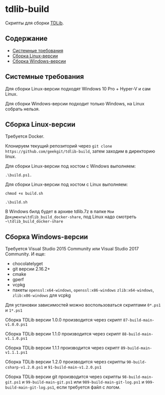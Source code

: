 # tdlib-build
Скрипты для сборки [TDLib](https://github.com/tdlib/td).

## Содержание
- [Системные требования](https://github.com/geekgit/tdlib-build/blob/master/README.md#%D0%A1%D0%B8%D1%81%D1%82%D0%B5%D0%BC%D0%BD%D1%8B%D0%B5-%D1%82%D1%80%D0%B5%D0%B1%D0%BE%D0%B2%D0%B0%D0%BD%D0%B8%D1%8F)
- [Сборка Linux-версии](https://github.com/geekgit/tdlib-build/blob/master/README.md#%D0%A1%D0%B1%D0%BE%D1%80%D0%BA%D0%B0-linux-%D0%B2%D0%B5%D1%80%D1%81%D0%B8%D0%B8)
- [Сборка Windows-версии](https://github.com/geekgit/tdlib-build/blob/master/README.md#%D0%A1%D0%B1%D0%BE%D1%80%D0%BA%D0%B0-windows-%D0%B2%D0%B5%D1%80%D1%81%D0%B8%D0%B8)

## Системные требования
Для сборки Linux-версии подходят Windows 10 Pro + Hyper-V и сам Linux.

Для сборки Windows-версии подходит только Windows, на Linux собрать нельзя.

## Сборка Linux-версии

Требуется Docker.

Клонируем текущий репозиторий через `git clone https://github.com/geekgit/tdlib-build`, затем заходим в директорию linux.

Для сборки Linux-версии под хостом с Windows выполняем:
```
.\build.ps1.
```

Для сборки Linux-версии под хостом с Linux выполняем:
```
chmod +x build.sh

.\build.sh
```

В Windows билд будет в архиве tdlib.7z в папке `Мои Документы\tdlib_build_docker-share`, под Linux надо смотреть `~\tdlib_build_docker-share`

## Сборка Windows-версии
Требуется Visual Studio 2015 Community или Visual Studio 2017 Community.
И еще: 
* chocolatelyget
* git версии 2.16.2+
* cmake
* gperf
* vcpkg
* пакеты `openssl:x64-windows`, `openssl:x86-windows` `zlib:x64-windows`, `zlib:x86-windows` для vcpkg

Для установки зависимостей можно воспользоваться скриптами `0*.ps1` и `1*.ps1`

Сборка TDLib версии 1.0.0 производится через скрипт `87-build-main-v1.0.0.ps1`

Сборка TDLib версии 1.1.0 производится через скрипт `88-build-main-v1.1.0.ps1`

Сборка TDLib версии 1.1.1 производится через скрипт `89-build-main-v1.1.1.ps1`

Сборка TDLib версии 1.2.0 производится через скрипты `90-build-csharp-v1.2.0.ps1` и `91-build-main-v1.2.0.ps1`

Сборка TDLib версии git производится через скрипты `98-build-main-git.ps1` и `99-build-main-git.ps1` или `989-build-main-git-log.ps1` и `999-build-main-git-log.ps1`, если требуется файл с логом.
